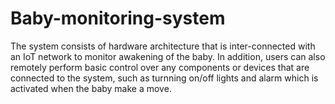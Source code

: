 # Baby-monitoring-system

The system consists of hardware architecture that is inter-connected with an IoT network to monitor awakening of the baby. In addition, users can also remotely perform basic control over any components or devices that are connected to the system, such as turnning on/off lights and alarm which is activated when the baby make a move.
